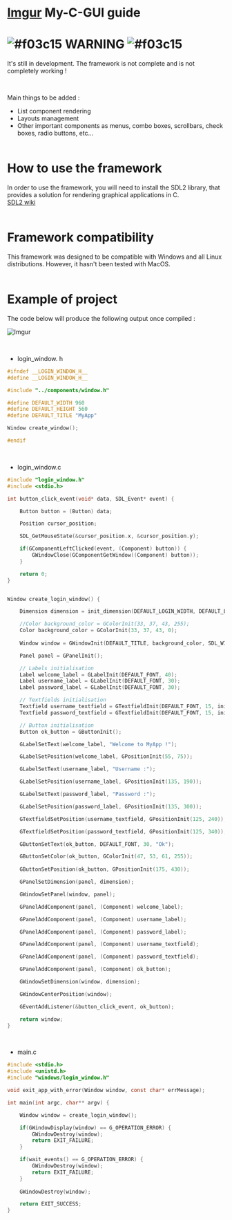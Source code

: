 # [Imgur](https://i.imgur.com/GscqQP0.png) My-C-GUI guide

# ![#f03c15](https://via.placeholder.com/15/f03c15/000000?text=+) WARNING ![#f03c15](https://via.placeholder.com/15/f03c15/000000?text=+)
It's still in development. The framework is not complete and is not completely working !

<br>

Main things to be added :
+ List component rendering
+ Layouts management
+ Other important components as menus, combo boxes, scrollbars, check boxes, radio buttons, etc...
<br><br>

# How to use the framework
In order to use the framework, you will need to install the SDL2 library, that provides a solution for rendering graphical applications in C.
<br>
[SDL2 wiki](https://wiki.libsdl.org/)
<br><br>

# Framework compatibility
This framework was designed to be compatible with Windows and all Linux distributions.
However, it hasn't been tested with MacOS.
<br><br>

# Example of project

The code below will produce the following output once compiled :


![Imgur](https://i.imgur.com/GscqQP0.png)

<br>

+ login_window. h
```h
#ifndef __LOGIN_WINDOW_H__
#define __LOGIN_WINDOW_H__

#include "../components/window.h"

#define DEFAULT_WIDTH 960
#define DEFAULT_HEIGHT 560
#define DEFAULT_TITLE "MyApp"

Window create_window();

#endif
```

<br>

+ login_window.c
```c
#include "login_window.h"
#include <stdio.h>

int button_click_event(void* data, SDL_Event* event) {

    Button button = (Button) data;

    Position cursor_position;

    SDL_GetMouseState(&cursor_position.x, &cursor_position.y);

    if(GComponentLeftClicked(event, (Component) button)) {
        GWindowClose(GComponentGetWindow((Component) button));
    }

    return 0;
}


Window create_login_window() {

    Dimension dimension = init_dimension(DEFAULT_LOGIN_WIDTH, DEFAULT_LOGIN_HEIGHT);

    //Color background_color = GColorInit(33, 37, 43, 255);
    Color background_color = GColorInit(33, 37, 43, 0);
    
    Window window = GWindowInit(DEFAULT_TITLE, background_color, SDL_WINDOW_OPENGL);

    Panel panel = GPanelInit();

    // Labels initialisation
    Label welcome_label = GLabelInit(DEFAULT_FONT, 40);
    Label username_label = GLabelInit(DEFAULT_FONT, 30);
    Label password_label = GLabelInit(DEFAULT_FONT, 30);

    // Textfields initialisation
    Textfield username_textfield = GTextfieldInit(DEFAULT_FONT, 15, init_dimension(150, 30));
    Textfield password_textfield = GTextfieldInit(DEFAULT_FONT, 15, init_dimension(150, 30));

    // Button initialisation
    Button ok_button = GButtonInit();

    GLabelSetText(welcome_label, "Welcome to MyApp !");

    GLabelSetPosition(welcome_label, GPositionInit(55, 75));

    GLabelSetText(username_label, "Username :");

    GLabelSetPosition(username_label, GPositionInit(135, 190));

    GLabelSetText(password_label, "Password :");

    GLabelSetPosition(password_label, GPositionInit(135, 300));

    GTextfieldSetPosition(username_textfield, GPositionInit(125, 240));

    GTextfieldSetPosition(password_textfield, GPositionInit(125, 340));

    GButtonSetText(ok_button, DEFAULT_FONT, 30, "Ok");

    GButtonSetColor(ok_button, GColorInit(47, 53, 61, 255));
    
    GButtonSetPosition(ok_button, GPositionInit(175, 430));

    GPanelSetDimension(panel, dimension);

    GWindowSetPanel(window, panel);

    GPanelAddComponent(panel, (Component) welcome_label);

    GPanelAddComponent(panel, (Component) username_label);

    GPanelAddComponent(panel, (Component) password_label);

    GPanelAddComponent(panel, (Component) username_textfield);

    GPanelAddComponent(panel, (Component) password_textfield);

    GPanelAddComponent(panel, (Component) ok_button);

    GWindowSetDimension(window, dimension);

    GWindowCenterPosition(window);

    GEventAddListener(&button_click_event, ok_button);

    return window;
}
```

<br>

+ main.c
```c
#include <stdio.h>
#include <unistd.h>
#include "windows/login_window.h"

void exit_app_with_error(Window window, const char* errMessage);

int main(int argc, char** argv) {

    Window window = create_login_window();

    if(GWindowDisplay(window) == G_OPERATION_ERROR) {
        GWindowDestroy(window);
        return EXIT_FAILURE;
    }

    if(wait_events() == G_OPERATION_ERROR) {
        GWindowDestroy(window);
        return EXIT_FAILURE;
    }
    
    GWindowDestroy(window);

    return EXIT_SUCCESS;
}
```
